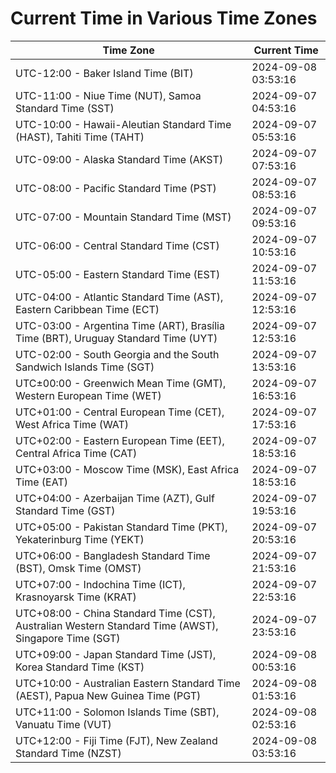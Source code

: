 # Current Time in Various Time Zones

| Time Zone | Current Time |
|-----------|--------------|
| UTC-12:00 - Baker Island Time (BIT) | 2024-09-08 03:53:16 |
| UTC-11:00 - Niue Time (NUT), Samoa Standard Time (SST) | 2024-09-07 04:53:16 |
| UTC-10:00 - Hawaii-Aleutian Standard Time (HAST), Tahiti Time (TAHT) | 2024-09-07 05:53:16 |
| UTC-09:00 - Alaska Standard Time (AKST) | 2024-09-07 07:53:16 |
| UTC-08:00 - Pacific Standard Time (PST) | 2024-09-07 08:53:16 |
| UTC-07:00 - Mountain Standard Time (MST) | 2024-09-07 09:53:16 |
| UTC-06:00 - Central Standard Time (CST) | 2024-09-07 10:53:16 |
| UTC-05:00 - Eastern Standard Time (EST) | 2024-09-07 11:53:16 |
| UTC-04:00 - Atlantic Standard Time (AST), Eastern Caribbean Time (ECT) | 2024-09-07 12:53:16 |
| UTC-03:00 - Argentina Time (ART), Brasília Time (BRT), Uruguay Standard Time (UYT) | 2024-09-07 12:53:16 |
| UTC-02:00 - South Georgia and the South Sandwich Islands Time (SGT) | 2024-09-07 13:53:16 |
| UTC±00:00 - Greenwich Mean Time (GMT), Western European Time (WET) | 2024-09-07 16:53:16 |
| UTC+01:00 - Central European Time (CET), West Africa Time (WAT) | 2024-09-07 17:53:16 |
| UTC+02:00 - Eastern European Time (EET), Central Africa Time (CAT) | 2024-09-07 18:53:16 |
| UTC+03:00 - Moscow Time (MSK), East Africa Time (EAT) | 2024-09-07 18:53:16 |
| UTC+04:00 - Azerbaijan Time (AZT), Gulf Standard Time (GST) | 2024-09-07 19:53:16 |
| UTC+05:00 - Pakistan Standard Time (PKT), Yekaterinburg Time (YEKT) | 2024-09-07 20:53:16 |
| UTC+06:00 - Bangladesh Standard Time (BST), Omsk Time (OMST) | 2024-09-07 21:53:16 |
| UTC+07:00 - Indochina Time (ICT), Krasnoyarsk Time (KRAT) | 2024-09-07 22:53:16 |
| UTC+08:00 - China Standard Time (CST), Australian Western Standard Time (AWST), Singapore Time (SGT) | 2024-09-07 23:53:16 |
| UTC+09:00 - Japan Standard Time (JST), Korea Standard Time (KST) | 2024-09-08 00:53:16 |
| UTC+10:00 - Australian Eastern Standard Time (AEST), Papua New Guinea Time (PGT) | 2024-09-08 01:53:16 |
| UTC+11:00 - Solomon Islands Time (SBT), Vanuatu Time (VUT) | 2024-09-08 02:53:16 |
| UTC+12:00 - Fiji Time (FJT), New Zealand Standard Time (NZST) | 2024-09-08 03:53:16 |
